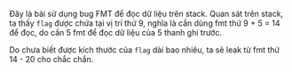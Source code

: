 Đây là bài sử dụng bug FMT để đọc dữ liệu trên stack. Quan sát trên stack, ta thấy `flag` được chứa tại vị trí thứ 9, nghĩa là cần dùng fmt thứ 9 + 5 = 14 để đọc, do cần 5 fmt để đọc dữ liệu của 5 thanh ghi trước. 

Do chưa biết được kích thước của `flag` dài bao nhiêu, ta sẽ leak từ fmt thứ 14 - 20 cho chắc chắn. 